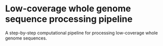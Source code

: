 # Low-coverage whole genome sequence processing pipeline
A step-by-step computational pipeline for processing low-coverage whole genome sequences.
